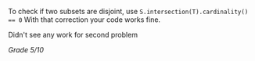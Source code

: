 To check if two subsets are disjoint, use 
`S.intersection(T).cardinality() == 0`
With that correction your code works fine.

Didn't see any work for second problem

*Grade 5/10*

